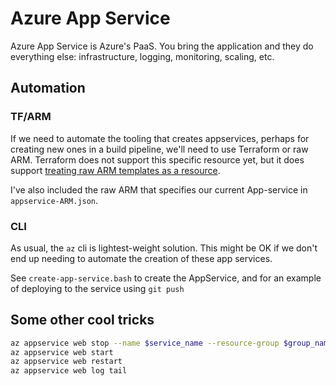 # Azure App Service

Azure App Service is Azure's PaaS.  You bring the application and they do everything else: infrastructure, logging, monitoring, scaling, etc.

## Automation

### TF/ARM
If we need to automate the tooling that creates appservices, perhaps for creating new ones in a build pipeline, we'll need to use Terraform or raw ARM. Terraform does not support  this specific resource yet, but it does support [treating raw ARM templates as a resource](https://www.terraform.io/docs/providers/azurerm/r/template_deployment.html).

I've also included the raw ARM that specifies our current App-service in `appservice-ARM.json`.

### CLI

As usual, the `az` cli is lightest-weight solution.  This might be OK if we don't end up needing to automate the creation of these app services.

See `create-app-service.bash` to create the AppService, and for an example of deploying to the service using `git push`


## Some other cool tricks
```bash
az appservice web stop --name $service_name --resource-group $group_name
az appservice web start
az appservice web restart
az appservice web log tail
```